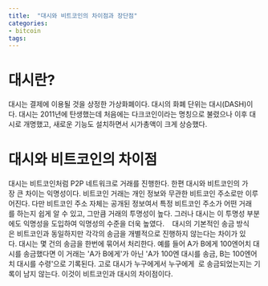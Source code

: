 ```yaml
---
title:  "대시와 비트코인의 차이점과 장단점"
categories: 
- bitcoin
tags:
---
```

# 대시란?
대시는 결제에 이용될 것을 상정한 가상화폐이다. 대시의 화폐 단위는 대시(DASH)이다. 대시는 2011년에 탄생했는데 처음에는 다크코인이라는 명칭으로 불렸으나 이후 대시로 개명했고, 새로운 기능도 설치하면서 시가총액이 크게 상승했다. 
 
# 대시와 비트코인의 차이점
대시는 비트코인처럼 P2P 네트워크로 거래를 진행한다. 한편 대시와 비트코인의 가장 큰 차이는 익명성이다. 비트코인 거래는 개인 정보와 무관한 비트코인 주소로만 이루어진다. 다만 비트코인 주소 자체는 공개된 정보여서 특정 비트코인 주소가 어떤 거래를 하는지 쉽게 알 수 있고, 그만큼 거래의 투명성이 높다. 그러나 대시는 이 투명성 부분에도 익명성을 도입하여 익명성의 수준을 더욱 높였다. 
 
대시의 기본적인 송금 방식은 비트코인과 동일하지만 각각의 송금을 개별적으로 진행하지 않는다는 차이가 있다. 대시는 몇 건의 송금을 한번에 묶어서 처리한다. 예를 들어 A가 B에게 100엔어치 대시를 송금했다면 이 거래는 'A가 B에게'가 아닌 'A가 100엔 대시를 송금, B는 100엔어치 대시를 수령'으로 기록된다. 고로 대시가 누구에게서 누구에게 
로 송금되었는지는 기록이 남지 않는다. 이것이 비트코인과 대시의 차이점이다. 
 





